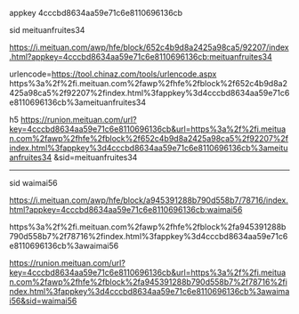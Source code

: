 appkey
4cccbd8634aa59e71c6e8110696136cb

sid
meituanfruites34

https://i.meituan.com/awp/hfe/block/652c4b9d8a2425a98ca5/92207/index.html?appkey=4cccbd8634aa59e71c6e8110696136cb:meituanfruites34

urlencode=https://tool.chinaz.com/tools/urlencode.aspx
https%3a%2f%2fi.meituan.com%2fawp%2fhfe%2fblock%2f652c4b9d8a2425a98ca5%2f92207%2findex.html%3fappkey%3d4cccbd8634aa59e71c6e8110696136cb%3ameituanfruites34

h5
https://runion.meituan.com/url?key=4cccbd8634aa59e71c6e8110696136cb&url=https%3a%2f%2fi.meituan.com%2fawp%2fhfe%2fblock%2f652c4b9d8a2425a98ca5%2f92207%2findex.html%3fappkey%3d4cccbd8634aa59e71c6e8110696136cb%3ameituanfruites34
&sid=meituanfruites34


-----------
sid
waimai56

https://i.meituan.com/awp/hfe/block/a945391288b790d558b7/78716/index.html?appkey=4cccbd8634aa59e71c6e8110696136cb:waimai56

https%3a%2f%2fi.meituan.com%2fawp%2fhfe%2fblock%2fa945391288b790d558b7%2f78716%2findex.html%3fappkey%3d4cccbd8634aa59e71c6e8110696136cb%3awaimai56

https://runion.meituan.com/url?key=4cccbd8634aa59e71c6e8110696136cb&url=https%3a%2f%2fi.meituan.com%2fawp%2fhfe%2fblock%2fa945391288b790d558b7%2f78716%2findex.html%3fappkey%3d4cccbd8634aa59e71c6e8110696136cb%3awaimai56&sid=waimai56








